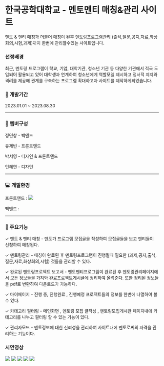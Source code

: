 

# 한국공학대학교 - 멘토멘티 매칭&관리 사이트

멘토 & 멘티 매칭과 더불어 매칭이 된후 멘토링프로그램관리 (출석,질문,공지,자료,화상회의,시험,과제)까지 한번에 관리할수있는 사이트입니다.


### 선정배경

최근, 멘토링 프로그램이 학교, 기업, 대학기관, 청소년 기관 등 다양한 기관에서 적극 도입되어 활용되고 있어
대학생과 연계하여 청소년에게 역할모델 제시하고 정서적 지지와 격려를 제공해 관계를 구축하는 프로그램 확대하고자 사이트를 제작하게되었습니다.


### 📆 개발기간

2023.01.01 ~ 2023.08.30

---
### 👤 멤버구성

정민창 - 백엔드

유제빈 - 프론트엔드

박서영 - 디자인 & 프론트엔드

인혜연 - 디자인 

---
### 💻 개발환경

프론트앤드 : <img src="https://img.shields.io/badge/react-61DAFB?style=for-the-badge&logo=react&logoColor=black">  

백엔드 : 

---
### 📌 주요기능

✓ 맨토 & 멘티 매칭 - 멘토가 프로그램 모집글을 작성하여 모집글들을 보고 멘티들이 신청하여 매칭된다.

✓ 멘토링관리 - 매칭이 완료된 후 멘토링프로그램이 진행될때 필요한 (과제,공지,출석,질문,자료,화상회의,시험) 것들을 관리할 수 있다.

✓ 완료된 멘토링프로젝트 보고서 - 멘토멘티프로그램이 완료된 후 멘토링관리페이지에서 모든 정보들을 가져와 완료프로젝트게시글에 정리하여 올려준다. 또한 정리된 정보들을 pdf로 변환하여 다운로드가 가능하다.

✓ 마이페이지 - 진행 중, 진행완료 , 진행예정 프로젝트들의 정보를 한번에 나열하여 볼 수 있다.

✓ 카테고리 필터링 - 메인화면 , 멘토링 모집 글작성 , 멘토링모집게시판 페이지내에 카테고리를 나누고 필터링 할 수 있는 기능이 있다.

✓ 관리자모드 - 멘토정보에 대한 신뢰성을 관리하여 사이트내에 멘토로써의 자격을 관리하는 기능이다.



### 시연영상

<img src="https://github.com/2023-tukorea-graduation-work/frontend-v2/assets/76784522/f9e3de52-8581-4096-8f30-041951881a2e">
<img src="https://github.com/2023-tukorea-graduation-work/frontend-v2/assets/76784522/eec91246-99e1-4b48-ad52-2fdcefa12efa">
<img src="https://github.com/2023-tukorea-graduation-work/frontend-v2/assets/76784522/26b1cbca-6c75-4c80-96f5-51ef0ab7b534">
<img src="https://github.com/2023-tukorea-graduation-work/frontend-v2/assets/76784522/3489d160-2d0e-46e3-85b8-452eafe22452">
<img src="https://github.com/2023-tukorea-graduation-work/frontend-v2/assets/76784522/a1675500-95b6-465f-8704-02b41fe4f52e">



